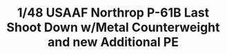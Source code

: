 ---
title: "1/48 USAAF Northrop P-61B Last Shoot Down w/Metal Counterweight and new Additional PE"
price: "TBA" 
desc: "Maketa"
img_path: "/assets/img/GWHSNG02.jpg"
brand: "N/A"
available: false
special_offer: false
new: false
soon: false
cat: "010000"
subcat: "013100"
subsubcat: "N/A"
sifra: "GWHSNG02"
---